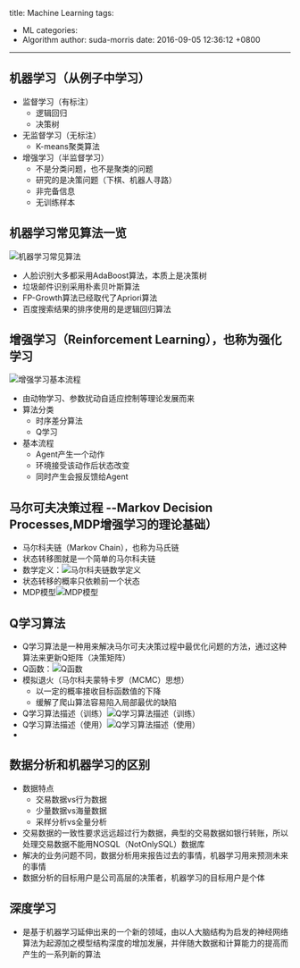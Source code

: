 title: Machine Learning
tags:
  - ML
categories:
  - Algorithm
author: suda-morris
date: 2016-09-05 12:36:12 +0800
---
## 机器学习（从例子中学习）
* 监督学习（有标注）
	* 逻辑回归
	* 决策树
* 无监督学习（无标注）
	* K-means聚类算法
* 增强学习（半监督学习）
	* 不是分类问题，也不是聚类的问题
	* 研究的是决策问题（下棋、机器人寻路）
	* 非完备信息
	* 无训练样本

## 机器学习常见算法一览
![机器学习常见算法](http://i.imgur.com/4DI146y.png)
* 人脸识别大多都采用AdaBoost算法，本质上是决策树
* 垃圾邮件识别采用朴素贝叶斯算法
* FP-Growth算法已经取代了Apriori算法
* 百度搜索结果的排序使用的是逻辑回归算法

## 增强学习（Reinforcement Learning），也称为强化学习
![增强学习基本流程](http://i.imgur.com/CQ2pZzo.png)
* 由动物学习、参数扰动自适应控制等理论发展而来
* 算法分类
	* 时序差分算法
	* Q学习
* 基本流程
	* Agent产生一个动作
	* 环境接受该动作后状态改变
	* 同时产生会报反馈给Agent

## 马尔可夫决策过程 --Markov Decision Processes,MDP增强学习的理论基础）
* 马尔科夫链（Markov Chain），也称为马氏链
* 状态转移图就是一个简单的马尔科夫链
* 数学定义：![马尔科夫链数学定义](http://i.imgur.com/kDltlHV.png)
* 状态转移的概率只依赖前一个状态
* MDP模型![MDP模型](http://i.imgur.com/307BOZV.png)

## Q学习算法
* Q学习算法是一种用来解决马尔可夫决策过程中最优化问题的方法，通过这种算法来更新Q矩阵（决策矩阵）
* Q函数：![Q函数](http://i.imgur.com/htV0WOO.png)
* 模拟退火（马尔科夫蒙特卡罗（MCMC）思想）
	* 以一定的概率接收目标函数值的下降
	* 缓解了爬山算法容易陷入局部最优的缺陷
* Q学习算法描述（训练）![Q学习算法描述（训练）](http://i.imgur.com/JxHxRYQ.png)
* Q学习算法描述（使用）![Q学习算法描述（使用）](http://i.imgur.com/rU8L0K0.png)
* 

## 数据分析和机器学习的区别
* 数据特点
	* 交易数据vs行为数据
	* 少量数据vs海量数据
	* 采样分析vs全量分析
* 交易数据的一致性要求远远超过行为数据，典型的交易数据如银行转账，所以处理交易数据不能用NOSQL（NotOnlySQL）数据库
* 解决的业务问题不同，数据分析用来报告过去的事情，机器学习用来预测未来的事情
* 数据分析的目标用户是公司高层的决策者，机器学习的目标用户是个体

## 深度学习
* 是基于机器学习延伸出来的一个新的领域，由以人大脑结构为启发的神经网络算法为起源加之模型结构深度的增加发展，并伴随大数据和计算能力的提高而产生的一系列新的算法